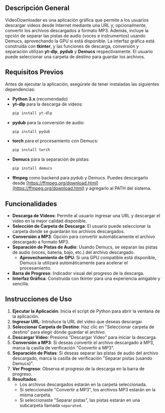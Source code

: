 ## Descripción General

VideoDownloader es una aplicación gráfica que permite a los usuarios descargar videos desde Internet mediante una URL y, opcionalmente, convertir los archivos descargados a formato MP3. Además, incluye la opción de separar las pistas de audio (voces e instrumentos) usando Demucs, aprovechando la GPU si está disponible. La interfaz gráfica está construida con **tkinter**, y las funciones de descarga, conversión y separación utilizan **yt-dlp**, **pydub** y **Demucs** respectivamente. El usuario puede seleccionar una carpeta de destino para guardar los archivos.

## Requisitos Previos

Antes de ejecutar la aplicación, asegúrate de tener instaladas las siguientes dependencias:

- **Python 3.x** (recomendado)
- **yt-dlp** para la descarga de videos:
  ```bash
  pip install yt-dlp
  ```
- **pydub** para la conversión de audio:
  ```bash
  pip install pydub
  ```
- **torch** para el procesamiento con Demucs:
  ```bash
  pip install torch
  ```
- **Demucs** para la separación de pistas:
  ```bash
  pip install demucs
  ```
- **ffmpeg** como backend para pydub y Demucs. Puedes descargarlo desde [https://ffmpeg.org/download.html](https://ffmpeg.org/download.html) y agregarlo al PATH del sistema.

## Funcionalidades

- **Descarga de Videos**: Permite al usuario ingresar una URL y descargar el video en la mejor calidad disponible.
- **Selección de Carpeta de Descarga**: El usuario puede seleccionar la carpeta donde se guardarán los archivos descargados.
- **Conversión a MP3**: Opción para convertir automáticamente el archivo descargado a formato MP3.
- **Separación de Pistas de Audio**: Usando Demucs, se separan las pistas de audio (voces, batería, bajo, etc.) del archivo descargado.
  - **Aprovechamiento de GPU**: Si una GPU compatible está disponible, Demucs la utilizará automáticamente para acelerar el procesamiento.
- **Barra de Progreso**: Indicador visual del progreso de la descarga.
- **Interfaz Gráfica**: Construida con tkinter para una experiencia amigable y sencilla.

## Instrucciones de Uso

1. **Ejecutar la Aplicación**: Inicia el script de Python para abrir la ventana de la aplicación.
2. **Ingresar URL**: Introduce la URL del video que deseas descargar.
3. **Seleccionar Carpeta de Destino**: Haz clic en "Seleccionar carpeta de destino" para elegir dónde guardar el archivo.
4. **Descargar Video**: Presiona "Descargar Video" para iniciar la descarga.
5. **Conversión a MP3**: Si deseas convertir el archivo descargado a MP3, marca la casilla de verificación "Convertir a MP3".
6. **Separación de Pistas**: Si deseas separar las pistas de audio del archivo descargado, marca la casilla de verificación "Separar pistas (usando Demucs)".
7. **Ver Progreso**: Observa el progreso de la descarga en la barra de progreso.
8. **Resultados**:
   - Los archivos descargados estarán en la carpeta seleccionada.
   - Si seleccionaste "Convertir a MP3", los archivos MP3 estarán en la misma carpeta.
   - Si seleccionaste "Separar pistas", las pistas estarán en una subcarpeta llamada `separated`.
